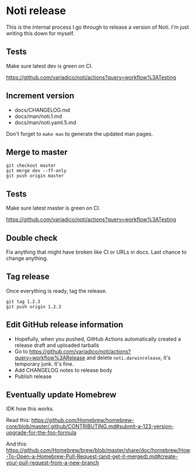 # Noti release

This is the internal process I go through to release a version of Noti. I'm
just writing this down for myself.

## Tests

Make sure latest dev is green on CI.

https://github.com/variadico/noti/actions?query=workflow%3ATesting

## Increment version

* docs/CHANGELOG.md
* docs/man/noti.1.md
* docs/man/noti.yaml.5.md

Don't forget to `make man` to generate the updated man pages.

## Merge to master

```
git checkout master
git merge dev --ff-only
git push origin master
```

## Tests

Make sure latest master is green on CI.

https://github.com/variadico/noti/actions?query=workflow%3ATesting

## Double check

Fix anything that might have broken like CI or URLs in docs. Last chance to
change anything.

## Tag release

Once everything is ready, tag the release.

```
git tag 1.2.3
git push origin 1.2.3
```

## Edit GitHub release information

* Hopefully, when you pushed, GitHub Actions automatically created a release
  draft and uploaded tarballs
* Go to https://github.com/variadico/noti/actions?query=workflow%3ARelease and
  delete `noti.darwinrelease`, it's temporary junk. It's fine.
* Add CHANGELOG notes to release body
* Publish release

## Eventually update Homebrew

IDK how this works.

Read this: https://github.com/Homebrew/homebrew-core/blob/master/.github/CONTRIBUTING.md#submit-a-123-version-upgrade-for-the-foo-formula

And this: https://github.com/Homebrew/brew/blob/master/share/doc/homebrew/How-To-Open-a-Homebrew-Pull-Request-(and-get-it-merged).md#create-your-pull-request-from-a-new-branch
